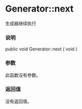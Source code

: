 Generator::next
===============

生成器继续执行

### 说明

<span class="modifier">public</span> <span class="type">void</span>
<span class="methodname">Generator::next</span> ( <span
class="methodparam">void</span> )

### 参数

此函数没有参数。

### 返回值

没有返回值。
